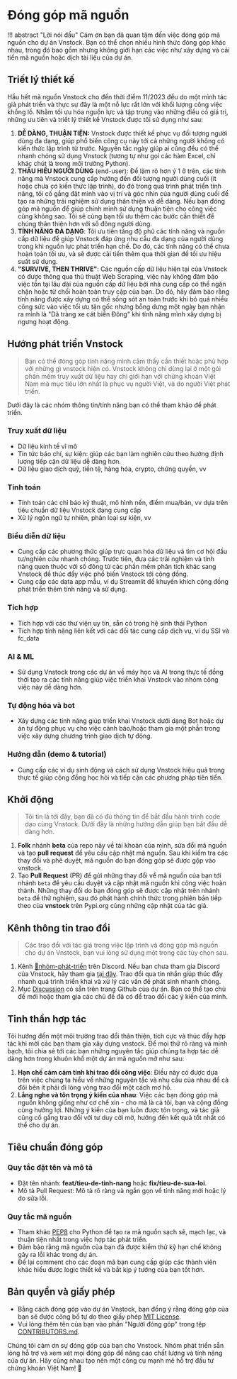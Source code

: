 # Đóng góp mã nguồn

!!! abstract "Lời nói đầu"
    Cám ơn bạn đã quan tâm đến việc đóng góp mã nguồn cho dự án Vnstock. Bạn có thể chọn nhiều hình thức đóng góp khác nhau, trong đó bao gồm nhưng không giới hạn các việc như xây dựng và cải tiến mã nguồn hoặc dịch tài liệu của dự án.

## Triết lý thiết kế

Hầu hết mã nguồn Vnstock cho đến thời điểm 11/2023 đều do một mình tác giả phát triển và thực sự đây là một nỗ lực rất lớn với khối lượng công việc khổng lồ. Nhằm tối ưu hóa nguồn lực và tập trung vào những điều có giá trị, những ưu tiên và triết lý thiết kế Vnstock được tôi sử dụng như sau:

1. **DỄ DÀNG, THUẬN TIỆN:** Vnstock được thiết kế phục vụ đối tượng người dùng đa dạng, giúp phổ biến công cụ này tới cả những người không có kiến thức lập trình từ trước. Nguyên tắc ngày giúp ai cũng đều có thể nhanh chóng sử dụng Vnstock (tương tự như gọi các hàm Excel, chỉ khác chút là trong môi trường Python).
2. **THẤU HIỂU NGƯỜI DÙNG** (end-user): Để làm rõ hơn ý 1 ở trên, các tính năng mà Vnstock cung cấp hướng đến đối tượng người dùng cuối (ít hoặc chưa có kiến thức lập trình), do đó trong quá trình phát triển tính năng, tôi cố gắng đặt mình vào vị trí và góc nhìn của người dùng cuối để tạo ra những trải nghiệm sử dụng thân thiện và dễ dàng. Nếu bạn đóng góp mã nguồn để giúp chính mình sử dụng thuận tiện cho công việc cũng không sao. Tôi sẽ cùng bạn tối ưu thêm các bước cần thiết để chúng thân thiện hơn với số đông người dùng.
3. **TÍNH NĂNG ĐA DẠNG**: Tôi ưu tiên tăng độ phủ các tính năng và nguồn cấp dữ liệu để giúp Vnstock đáp ứng nhu cầu đa dạng của người dùng trong khi nguồn lực phát triển hạn chế. Do đó, các tính năng có thể chưa hoàn toàn tối ưu, và sẽ được cải tiến thêm qua thời gian để tối ưu hiệu suất sử dụng. 
4. **"SURVIVE, THEN THRIVE"**: Các nguồn cấp dữ liệu hiện tại của Vnstock có được thông qua thủ thuật Web Scraping, việc này không đảm bảo việc tồn tại lâu dài của nguồn cấp dữ liệu bởi nhà cung cấp có thể ngăn chặn hoặc từ chối hoàn toàn truy cập của bạn. Do đó, hãy  đảm bảo rằng tính năng được xây dựng có thể sống sót an toàn trước khi bỏ quá nhiều công sức vào việc tối ưu tận gốc nhưng bỗng dưng một ngày bạn nhận ra mình là "Dã tràng xe cát biển Đông" khi tính năng mình xây dựng bị ngưng hoạt động.

## Hướng phát triển Vnstock

> Bạn có thể đóng góp tính năng mình cảm thấy cần thiết hoặc phù hợp với những gì vnstock hiện có. Vnstock không chỉ dừng lại ở một gói phần mềm truy xuất dữ liệu hay chỉ giới hạn với chứng khoán Việt Nam mà mục tiêu lớn nhất là phục vụ người Việt, và do người Việt phát triển. 

Dưới đây là các nhóm thông tin/tính năng bạn có thể tham khảo để phát triển.

### Truy xuất dữ liệu
- Dữ liệu kinh tế vĩ mô
- Tin tức báo chí, sự kiện: giúp các bạn làm nghiên cứu theo hướng định lượng tiếp cận dữ liệu dễ dàng hơn.
- Dữ liệu giao dịch quỹ, tiền tệ, hàng hóa, crypto, chứng quyền, vv
### Tính toán
- Tính toán các chỉ báo kỹ thuật, mô hình nến, điểm mua/bán, vv dựa trên tiêu chuẩn dữ liệu Vnstock đang cung cấp
- Xử lý ngôn ngữ tự nhiên, phân loại sự kiện, vv
### Biểu diễn dữ liệu
- Cung cấp các phương thức giúp trực quan hóa dữ liệu và tìm cơ hội đầu tư/nghiên cứu nhanh chóng. Trước tiên, đưa các trải nghiệm và tính năng quen thuộc với số đông từ các phần mềm phân tích khác sang Vnstock để thúc đẩy việc phổ biến Vnstock tới cộng đồng.
- Cung cấp các data app mẫu, ví dụ Streamlit để khuyến khích cộng đồng phát triển thêm tính năng và sử dụng.
### Tích hợp
- Tích hợp với các thư viện uy tín, sẵn có trong hệ sinh thái Python
- Tích hợp tính năng liên kết với các đối tác cung cấp dịch vụ, ví dụ SSI và fc_data
### AI & ML
- Sử dụng Vnstock trong các dự án về máy học và AI trong thực tế đồng thời tạo ra các tính năng giúp việc triển khai Vnstock vào nhóm công việc này dễ dàng hơn.
### Tự động hóa và bot
- Xây dựng các tính năng giúp triển khai Vnstock dưới dạng Bot hoặc dự án tự động phục vụ cho việc cảnh báo/hoặc tham gia một phần trong việc xây dựng chương trình giao dịch tự động.
### Hướng dẫn (demo & tutorial)
- Cung cấp các ví dụ sinh động và cách sử dụng Vnstock hiệu quả trong thực tế giúp cộng đồng học hỏi và tiếp cận các phương pháp tiên tiến.

## Khởi động

> Tôi tin là tới đây, bạn đã có đủ thông tin để bắt đầu hành trình code dạo cùng Vnstock. Dưới đây là những hướng dẫn giúp bạn bắt đầu dễ dàng hơn.

1. **Folk** nhánh **beta** của repo này về tài khoản của mình, sửa đổi mã nguồn và tạo **pull request** để yêu cầu cập nhật mã nguồn. Sau khi kiểm tra các thay đổi và phê duyệt, mã nguồn do bạn đóng góp sẽ được gộp vào vnstock.
2. Tạo **Pull Request** (PR) để gửi những thay đổi về mã nguồn của bạn tới nhánh `beta` để yêu cầu duyệt và cập nhật mã nguồn khi công việc hoàn thành. Những thay đổi do bạn đóng góp sẽ được cập nhật trên nhánh `beta` để thử nghiệm, sau đó phát hành chính thức trong phiên bản tiếp theo của **vnstock** trên Pypi.org cùng những cập nhật của tác giả.

## Kênh thông tin trao đổi

> Các trao đổi với tác giả trong việc lập trình và đóng góp mã nguồn cho dự án Vnstock, bạn vui lòng sử dụng một trong các tùy chọn sau.

1. Kênh [🧰nhóm-phát-triển](https://discord.com/channels/1096588264254738482/1133760970850832414) trên Discord. Nếu bạn chưa tham gia Discord của Vnstock, hãy tham gia [tại đây](https://discord.gg/6uMq5wZhY4). Trao đổi qua tin nhắn giúp thúc đẩy nhanh quá trình triển khai và xử lý các vấn đề phát sinh nhanh chóng.
2. Mục [Discussion](https://github.com/thinh-vu/vnstock/discussions) có sẵn trên trang Github của dự án. Bạn có thể tạo chủ đề mới hoặc tham gia các chủ đề đã có để trao đổi các ý kiến của mình.

## Tinh thần hợp tác

Tôi hướng đến một môi trường trao đổi thân thiện, tích cực và thúc đẩy hợp tác khi mời các bạn tham gia xây dựng vnstock. Để mọi thứ rõ ràng và minh bạch, tôi chia sẻ tới các bạn những nguyên tắc giúp chúng ta hợp tác dễ dàng hơn trong khuôn khổ một dự án mã nguồn mở như sau:

1. **Hạn chế cảm cảm tính khi trao đổi công việc**: Điều này có được dựa trên việc chúng ta hiểu về những nguyên tắc và nhu cầu của nhau để cả đôi bên ít phải đi lòng vòng trao đổi một cách mơ hồ.
2. **Lắng nghe và tôn trọng ý kiến của nhau**: Việc các bạn đóng góp mã nguồn không giống như cơ chế xin - cho mà là cả tôi, bạn và cộng đồng cùng hưởng lợi. Những ý kiến của bạn luôn được tôn trọng, và tác giả cũng cố gắng trao đổi với tư duy cởi mở, hướng đến kết quả tốt nhất có thể cho dự án.

## Tiêu chuẩn đóng góp

### Quy tắc đặt tên và mô tả
- Đặt tên nhánh: **feat/tieu-de-tinh-nang** hoặc **fix/tieu-de-sua-loi**.
- Mô tả Pull Request: Mô tả rõ ràng và ngắn gọn về tính năng mới hoặc lý do sửa lỗi.

### Quy tắc mã nguồn
- Tham khảo [PEP8](https://www.python.org/dev/peps/pep-0008/) cho Python để tạo ra mã nguồn sạch sẽ, mạch lạc, và thuận tiện nhất trong việc hợp tác phát triển.
- Đảm bảo rằng mã nguồn của bạn đã được kiểm thử kỹ hạn chế không gây ra lỗi khác trong dự án.
- Để lại comment cho các đoạn mã bạn cung cấp giúp các thành viên khác hiểu được logic thiết kế và bắt kịp ý tưởng của bạn tốt hơn.

## Bản quyền và giấy phép
- Bằng cách đóng góp vào dự án Vnstock, bạn đồng ý rằng đóng góp của bạn sẽ được công bố tự do theo giấy phép [MIT License](https://github.com/thinh-vu/vnstock/blob/legacy/LICENSE).
- Vui lòng thêm tên của bạn vào phần "Người đóng góp" trong tệp [CONTRIBUTORS.md](https://github.com/thinh-vu/vnstock/blob/legacy/CONTRIBUTORS.md).

Chúng tôi cảm ơn sự đóng góp của bạn cho Vnstock. Nhóm phát triển sẵn lòng hỗ trợ và xem xét mọi đóng góp để nâng cao chất lượng và tính năng của dự án. Hãy cùng nhau tạo nên một công cụ mạnh mẽ hỗ trợ đầu tư chứng khoán Việt Nam! 🚀